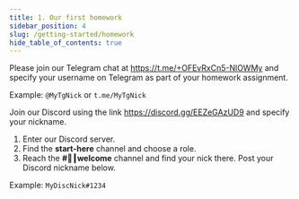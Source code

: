 ```yaml
---
title: 1. Our first homework
sidebar_position: 4
slug: /getting-started/homework
hide_table_of_contents: true
---
```


Please join our Telegram chat at <https://t.me/+OFEvRxCn5-NlOWMy> and specify your username on Telegram as part of your homework assignment.

Example: `@MyTgNick` or `t.me/MyTgNick`

Join our Discord using the link <https://discord.gg/EEZeGAzUD9> and specify your nickname.

1. Enter our Discord server.
2. Find the **start-here** channel and choose a role.
3. Reach the **#👋┃welcome** channel and find your nick there.
Post your Discord nickname below.

Example: `MyDiscNick#1234`
